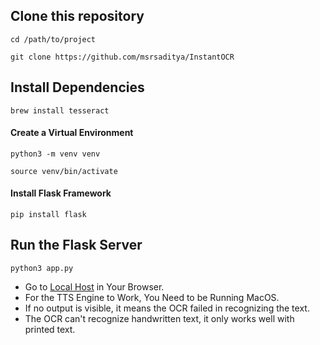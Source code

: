 ## Clone this repository

```cd /path/to/project```

```git clone https://github.com/msrsaditya/InstantOCR```

## Install Dependencies

```brew install tesseract```

#### Create a Virtual Environment

```python3 -m venv venv```

```source venv/bin/activate```

#### Install Flask Framework

```pip install flask```

## Run the Flask Server

```python3 app.py```

- Go to [Local Host](http://localhost:5000/) in Your Browser.
- For the TTS Engine to Work, You Need to be Running MacOS.
- If no output is visible, it means the OCR failed in recognizing the text.
- The OCR can't recognize handwritten text, it only works well with printed text.
